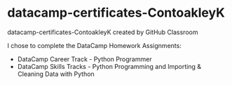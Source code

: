 # datacamp-certificates-ContoakleyK
datacamp-certificates-ContoakleyK created by GitHub Classroom

I chose to complete the DataCamp Homework Assignments:

* DataCamp Career Track - Python Programmer
* DataCamp Skills Tracks - Python Programming and Importing & Cleaning Data with Python
